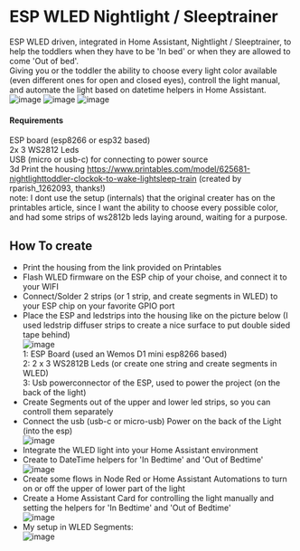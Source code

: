 # ESP WLED Nightlight / Sleeptrainer
ESP WLED driven, integrated in Home Assistant, Nightlight / Sleeptrainer, to help the toddlers when they have to be 'In bed' or when they are allowed to come 'Out of bed'.  
Giving you or the toddler the ability to choose every light color available (even different ones for open and closed eyes), controll the light manual, and automate the light based on datetime helpers in Home Assistant.  
![image](https://github.com/kippesikgithub/esp_kids_nightlight/assets/100353268/b9dae179-6cb1-4d85-9185-682a2aa91dea)
![image](https://github.com/kippesikgithub/esp_kids_nightlight/assets/100353268/044eaf4b-2680-4f82-8fa0-32f2fb62c527)
![image](https://github.com/kippesikgithub/esp_kids_nightlight/assets/100353268/16167580-d81c-400a-beb6-447158b5ab55)


#### Requirements
ESP board (esp8266 or esp32 based)  
2x 3 WS2812 Leds  
USB (micro or usb-c) for connecting to power source  
3d Print the housing https://www.printables.com/model/625681-nightlighttoddler-clockok-to-wake-lightsleep-train (created by rparish_1262093, thanks!)  
note: I dont use the setup (internals) that the original creater has on the printables article, since I want the ability to choose every possible color, and had some strips of ws2812b leds laying around, waiting for a purpose.    
## How To create
- Print the housing from the link provided on Printables  
- Flash WLED firmware on the ESP chip of your choise, and connect it to your WIFI  
- Connect/Solder 2 strips (or 1 strip, and create segments in WLED) to your ESP chip on your favorite GPIO port  
- Place the ESP and ledstrips into the housing like on the picture below (I used ledstrip diffuser strips to create a nice surface to put double sided tape behind)  
![image](https://github.com/kippesikgithub/esp_kids_nightlight/assets/100353268/7f787ed2-508f-4db0-bd42-5ef298da0aab)  
1: ESP Board (used an Wemos D1 mini esp8266 based)  
2: 2 x 3 WS2812B Leds (or create one string and create segments in WLED)  
3: Usb powerconnector of the ESP, used to power the project (on the back of the light)  
- Create Segments out of the upper and lower led strips, so you can controll them separately  
- Connect the usb (usb-c or micro-usb) Power on the back of the Light (into the esp)  
![image](https://github.com/kippesikgithub/esp_kids_nightlight/assets/100353268/05f606d3-38ad-4dd0-889f-0aa93d2951a3)  
- Integrate the WLED light into your Home Assistant environment  
- Create to DateTime helpers for 'In Bedtime' and 'Out of Bedtime'  
![image](https://github.com/kippesikgithub/esp_kids_nightlight/assets/100353268/9c78decf-0b78-45bb-b41a-dc2bd4d6236e)  
- Create some flows in Node Red or Home Assistant Automations to turn on or off the upper of lower part of the light  
- Create a Home Assistant Card for controlling the light manually and setting the helpers for 'In Bedtime' and 'Out of Bedtime'  
![image](https://github.com/kippesikgithub/esp_kids_nightlight/assets/100353268/3b8c5334-b40a-4f48-a857-741b47420682)  
- My setup in WLED Segments:  
![image](https://github.com/kippesikgithub/esp_kids_nightlight/assets/100353268/0d30ec03-53e9-48bc-a2e7-03021004e06c)
